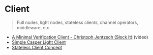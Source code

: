 # Client
> Full nodes, light nodes, stateless clients, channel operators, middleware, etc.

* [A Minimal Verification Client - Christoph Jentzsch (Slock It)](https://www.youtube.com/watch?v=_vodQubed2A) (video)
* [Simple Casper Light Client](https://ethresear.ch/t/simple-casper-light-client/828)
* [Stateless Client Concept](https://ethresear.ch/t/the-stateless-client-concept/172)